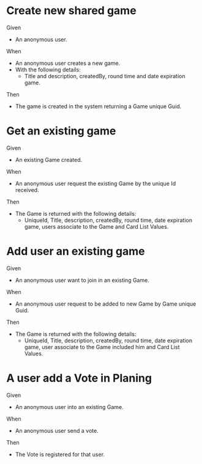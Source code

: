 # Create new shared game

Given
- An anonymous user.

When
- An anonymous user creates a new game.
- With the following details:
    - Title and description, createdBy, round time and date expiration game.

Then
- The game is created in the system returning a Game unique Guid.

# Get an existing game

Given
- An existing Game created.

When
- An anonymous user request the existing Game by the unique Id received.

Then
- The Game is returned with the following details:
    - UniqueId, Title, description, createdBy, round time, date expiration game, users associate to the Game and Card List Values.

# Add user an existing game

Given
- An anonymous user want to join in an existing Game.

When
- An anonymous user request to be added to new Game by Game unique Guid.

Then
- The Game is returned with the following details:
    - UniqueId, Title, description, createdBy, round time, date expiration game, user associate to the Game included him and Card List Values.

# A user add a Vote in Planing

Given
- An anonymous user into an existing Game.

When
- An anonymous user send a vote.

Then
- The Vote is registered for that user.
